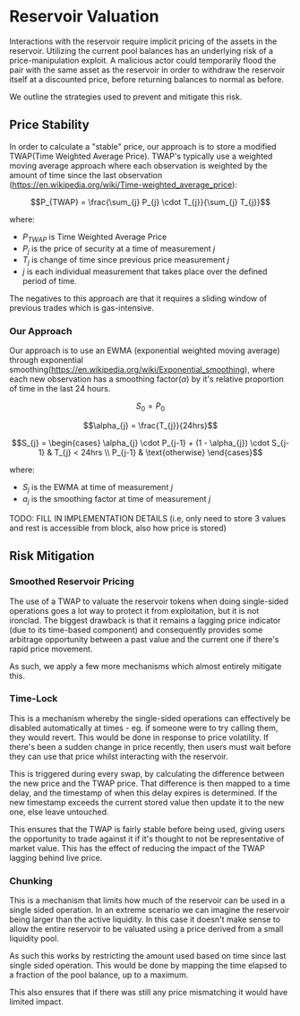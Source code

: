 # Reservoir Valuation

Interactions with the reservoir require implicit pricing of the assets in the reservoir. Utilizing the current pool balances has an underlying risk of a price-manipulation exploit. A malicious actor could temporarily flood the pair with the same asset as the reservoir in order to withdraw the reservoir itself at a discounted price, before returning balances to normal as before.

We outline the strategies used to prevent and mitigate this risk.


## Price Stability
In order to calculate a "stable" price, our approach is to store a modified TWAP(Time Weighted Average Price). TWAP's typically use a weighted moving average approach where each observation is weighted by the amount of time since the last observation (https://en.wikipedia.org/wiki/Time-weighted_average_price):

```math
P_{TWAP} = \frac{\sum_{j} P_{j} \cdot T_{j}}{\sum_{j} T_{j}}
```

where:
- $P_{TWAP}$ is Time Weighted Average Price
- $P_{j}$ is the price of security at a time of measurement $j$
- $T_{j}$ is change of time since previous price measurement $j$
- $j$ is each individual measurement that takes place over the defined period of time.

The negatives to this approach are that it requires a sliding window of previous trades which is gas-intensive.

### Our Approach

Our approach is to use an EWMA (exponential weighted moving average) through exponential smoothing(https://en.wikipedia.org/wiki/Exponential_smoothing), where each new observation has a smoothing factor($\alpha$) by it's relative proportion of time in the last 24 hours.

```math
S_{0} = P_{0}
```
```math
\alpha_{j} = \frac{T_{j}}{24hrs}
```
```math
S_{j} =  \begin{cases} \alpha_{j} \cdot P_{j-1} + (1 - \alpha_{j}) \cdot S_{j-1} & T_{j} < 24hrs \\ P_{j-1} & \text{otherwise} \end{cases}
```

where:
- $S_{j}$ is the EWMA at time of measurement $j$
- $a_{j}$ is the smoothing factor at time of measurement $j$

TODO: FILL IN IMPLEMENTATION DETAILS (i.e, only need to store 3 values and rest is accessible from block, also how price is stored)

## Risk Mitigation

### Smoothed Reservoir Pricing

The use of a TWAP to valuate the reservoir tokens when doing single-sided operations goes a lot way to protect it from exploitation, but it is not ironclad.
The biggest drawback is that it remains a lagging price indicator (due to its time-based component) and consequently provides some arbitrage opportunity between a past value and the current one if there's rapid price movement.

As such, we apply a few more mechanisms which almost entirely mitigate this.

### Time-Lock

This is a mechanism whereby the single-sided operations can effectively be disabled automatically at times - eg. if someone were to try calling them, they would revert.
This would be done in response to price volatility.
If there's been a sudden change in price recently, then users must wait before they can use that price whilst interacting with the reservoir.

This is triggered during every swap, by calculating the difference between the new price and the TWAP price.
That difference is then mapped to a time delay, and the timestamp of when this delay expires is determined.
If the new timestamp exceeds the current stored value then update it to the new one, else leave untouched.

This ensures that the TWAP is fairly stable before being used, giving users the opportunity to trade against it if it's thought to not be representative of market value.
This has the effect of reducing the impact of the TWAP lagging behind live price.

### Chunking

This is a mechanism that limits how much of the reservoir can be used in a single sided operation.
In an extreme scenario we can imagine the reservoir being larger than the active liquidity.
In this case it doesn't make sense to allow the entire reservoir to be valuated using a price derived from a small liquidity pool.

As such this works by restricting the amount used based on time since last single sided operation.
This would be done by mapping the time elapsed to a fraction of the pool balance, up to a maximum.

This also ensures that if there was still any price mismatching it would have limited impact.  
